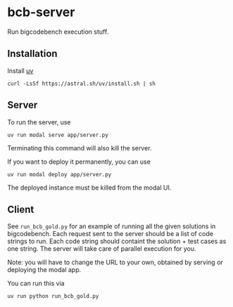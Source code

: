 # bcb-server
Run bigcodebench execution stuff.

## Installation
Install [uv](https://github.com/astral-sh/uv/tree/main?tab=readme-ov-file#installation)
```
curl -LsSf https://astral.sh/uv/install.sh | sh
```

## Server
To run the server, use
```
uv run modal serve app/server.py
```
Terminating this command will also kill the server.

If you want to deploy it permanently, you can use
```
uv run modal deploy app/server.py
```
The deployed instance must be killed from the modal UI.

## Client
See `run_bcb_gold.py` for an example of running all the given solutions in bigcodebench.
Each request sent to the server should be a list of code strings to run.
Each code string should containt the solution + test cases as one string.
The server will take care of parallel execution for you.

Note: you will have to change the URL to your own, obtained by serving or deploying the modal app.

You can run this via
```
uv run python run_bcb_gold.py
```
